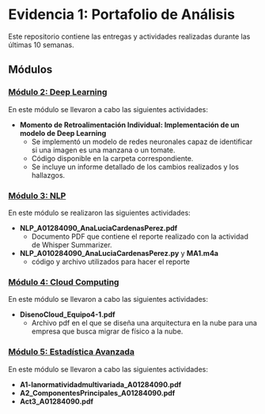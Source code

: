 # Evidencia 1: Portafolio de Análisis

Este repositorio contiene las entregas y actividades realizadas durante las últimas 10 semanas.

## Módulos

### [Módulo 2: Deep Learning](https://github.com/analucia2107/Evidencia1PortafolioAnalisis/tree/83fdd953e1a8ac5594da511d3f56b9460ab45018/Modulo%202)

En este módulo se llevaron a cabo las siguientes actividades:

- **Momento de Retroalimentación Individual: Implementación de un modelo de Deep Learning**
  - Se implementó un modelo de redes neuronales capaz de identificar si una imagen es una manzana o un tomate.
  - Código disponible en la carpeta correspondiente.
  - Se incluye un informe detallado de los cambios realizados y los hallazgos.

### [Módulo 3: NLP](https://github.com/analucia2107/Evidencia1PortafolioAnalisis/tree/83fdd953e1a8ac5594da511d3f56b9460ab45018/Modulo%203)

En este módulo se realizaron las siguientes actividades:

- **NLP_A01284090_AnaLuciaCardenasPerez.pdf**
  - Documento PDF que contiene el reporte realizado con la actividad de Whisper Summarizer.
- **NLP_A010284090_AnaLuciaCardenasPerez.py** y **MA1.m4a**
  - código y archivo utilizados para hacer el reporte

### [Módulo 4: Cloud Computing](https://github.com/analucia2107/Evidencia1PortafolioAnalisis/tree/ebe91aac5582e27e0559e7ca92be3eb47f8a9f90/Modulo%204)

En este módulo se llevaron a cabo las siguientes actividades:
- **DisenoCloud_Equipo4-1.pdf**
  - Archivo pdf en el que se diseña una arquitectura en la nube para una empresa que busca migrar de físico a la nube.

### [Módulo 5: Estadística Avanzada](https://github.com/analucia2107/Evidencia1PortafolioAnalisis/tree/ebe91aac5582e27e0559e7ca92be3eb47f8a9f90/Modulo%205)

En este módulo se llevaron a cabo las siguientes actividades:
- **A1-lanormatividadmultivariada_A01284090.pdf** 
- **A2_ComponentesPrincipales_A01284090.pdf**
- **Act3_A01284090.pdf**

